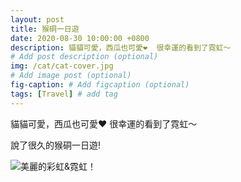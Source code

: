 ```yaml
---
layout: post
title: 猴硐一日遊
date: 2020-08-30 10:00:00 +0800
description: 貓貓可愛，西瓜也可愛❤️  很幸運的看到了霓虹～
# Add post description (optional)
img: /cat/cat-cover.jpg 
# Add image post (optional)
fig-caption: # Add figcaption (optional)
tags: [Travel] # add tag
---
```


貓貓可愛，西瓜也可愛❤️  很幸運的看到了霓虹～

說了很久的猴硐一日遊!

![美麗的彩虹&霓虹！]({{site.baseurl}}/assets/img/cat/rainbow.jpg)
